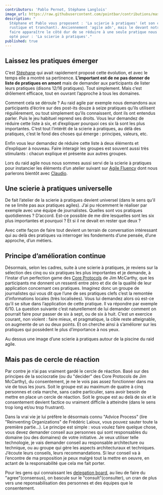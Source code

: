 ```yaml
---
contributors: 'Pablo Pernot, Stéphane Langlois'
image_url: https://raw.githubusercontent.com/pointbar/contributions/master/medias/raid3-5.jpg
description: "
  Stéphane et Pablo vous proposent : 'La scierie à pratiques' (et son côté
  rustique et tranchant). Anciennement 'agile adn', mais le devant notre envie à
  faire apparaître le côté dur de se réduire à une seule pratique nous avons
  opté pour : 'La scierie à pratiques'."
published: true
---
```



## Laissez les pratiques émerger

C’est [Stéphane](https://twitter.com/langlois_s) qui avait rapidement proposé cette évolution, et avec le temps elle a montré sa pertinence. **L’important est de ne pas donner de liste de pratiques en amont** mais de demander aux participants de lister leurs pratiques (disons 12/16 pratiques). Tout simplement. Mais c’est drôlement efficace, tout en ouvrant l’approche à tous les domaines.

Comment cela se déroule ? Au raid agile par exemple nous demandons aux participants d’écrire sur des post-its douze à seize pratiques qu’ils utilisent régulièrement, ou tout simplement qu’ils connaissent, dont ils ont entendus parler. Puis le jeu habituel reprend ses droits. Vous leur demandez de réduire cette liste à six, et d’expliquer pourquoi ces six là sont les plus importantes. C’est tout l’intérêt de la scierie à pratiques, au délà des pratiques, c’est le fond des choses qui émerge : principes, valeurs, etc.

Enfin vous leur demandez de réduire cette liste à deux éléments et d’expliquer à nouveau. Faire interagir les groupes est souvent aussi très stimulants : chacun explique et présente aux autres groupes.

Lors du raid agile nous nous sommes aussi servi de la scierie à pratiques pour instancier les éléments d’un atelier suivant sur [Agile Fluency](http://www.areyouagile.com/2015/06/chemin-dune-transformation-agile/) dont nous parlerons bientôt avec [Claudio](http://www.aubryconseil.com).

## Une scierie à pratiques universelle

De fait l’atelier de la scierie à pratiques devient universel (dans le sens qu’il ne se limite pas aux pratiques agiles). J’ai pu récemment le réaliser par exemple avec une équipe de journalistes. Quelles sont vos pratiques quotidiennes ? D’accord. Est-ce possible de me dire lesquelles sont les six plus importantes et pourquoi ? Et si il ne devait en rester que deux ?

Avec cette façon de faire tout devient un terrain de conversation intéressant qui au delà des pratiques va interroger les fondements d’une pensée, d’une approche, d’un métiers.

## Principe d’amélioration continue

Désormais, selon les cadres, suite à une scierie à pratiques, je reviens sur la sélection des cinq ou six pratiques les plus importantes et je demande, à l’instar d’un perfection game des [Core Protocols](http://www.mccarthyshow.com/online/) de Jim McCarthy, que les participants me donnent un ressenti entre zéro et dix de la qualité de leur application concernant ces pratiques. Imaginez donc un groupe de journalistes qui vous dit que l’une de ses pratiques clefs c’est la remontée d’informations locales (très localisées). Vous lui demandez alors où est-ce qu’il se situe dans l’application de cette pratique. Il va répondre par exemple 6/10. La question suivante c’est naturellement de lui demander comment on pourrait faire pour passer de six à sept, ou de six à huit. C’est un exercice courant, non violent : faire mieux, et pragmatique, la cible reste atteignable, on augmente de un ou deux points. Et on cherche ainsi à s’améliorer sur les pratiques qui possèdent le plus d’importance à nos yeux.

Au dessus une image d’une scierie à pratiques autour de la piscine du raid agile.

## Mais pas de cercle de réaction

Par contre je n’ai pas vraiment gardé le cercle de réaction. Basé sur des principes de la sociocratie (ou du "decider" des Core Protocols de Jim McCarthy), du consentement, je ne le vois pas assez fonctionner dans ma vie de tous les jours. Soit le groupe est au maximum de quatre à cinq personnes et cela marche, sans cadre particulier, sans avoir besoin de mettre en place un cercle de réaction. Soit le groupe est au delà de six et le consentement devient factice ou vraiment difficile à atteindre (dans le sens trop long et/ou trop frustrant).

Dans la vrai vie je lui préfère le désormais connu "Advice Process" (lire "Reinventing Organizations" de Frédéric Laloux, vous pouvez sauter toute la première partie…). Le principe est simple : vous voulez faire quelque chose, vous devez demander conseil aux personnes qui sont responsables du domaine (ou des domaines) de votre initiative. Je veux utiliser telle technologie, je vais demander conseil au responsable architecture ou technique, ou au groupe qui gère les aspects architecturaux et techniques. J’écoute leurs conseils, leurs recommandations. Si leur conseil va à l’encontre de ma proposition je peux malgré tout la mettre en oeuvre, en actant de la responsabilité que cela me fait porter.

Pour les gens qui connaissant les [delegation board](https://management30.com/product/workouts/delegation-employee-engagement/), au lieu de faire du "agree"(consensus), on bascule sur le "consult"(consulter), un cran de plus vers une reponsabilisation des personnes et des équipes que le consentement.
